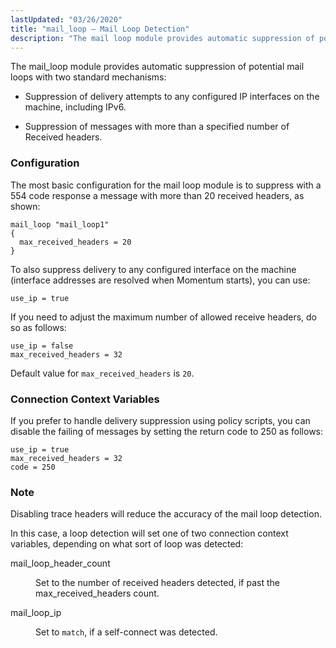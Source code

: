```yaml
---
lastUpdated: "03/26/2020"
title: "mail_loop – Mail Loop Detection"
description: "The mail loop module provides automatic suppression of potential mail loops with two standard mechanisms Suppression of delivery attempts to any configured IP interfaces on the machine Suppression of messages with more than a specified number of Received headers The most basic configuration for the mail loop module is to..."
---
```


<a name="idp22022048"></a> 

The mail_loop module provides automatic suppression of potential mail loops with two standard mechanisms:

*   Suppression of delivery attempts to any configured IP interfaces on the machine, including IPv6.

*   Suppression of messages with more than a specified number of Received headers.

### <a name="idp22026800"></a> Configuration

The most basic configuration for the mail loop module is to suppress with a 554 code response a message with more than 20 received headers, as shown:

<a name="example.mail_loop.3"></a> 


```
mail_loop "mail_loop1"
{
  max_received_headers = 20
}
```

To also suppress delivery to any configured interface on the machine (interface addresses are resolved when Momentum starts), you can use:

`use_ip = true`

If you need to adjust the maximum number of allowed receive headers, do so as follows:

```
use_ip = false
max_received_headers = 32
```

Default value for `max_received_headers` is `20`.

### <a name="modules.mail_loop.context.variables"></a> Connection Context Variables

If you prefer to handle delivery suppression using policy scripts, you can disable the failing of messages by setting the return code to 250 as follows:

```
use_ip = true
max_received_headers = 32
code = 250
```

### Note

Disabling trace headers will reduce the accuracy of the mail loop detection.

In this case, a loop detection will set one of two connection context variables, depending on what sort of loop was detected:

<dl class="variablelist">

<dt>mail_loop_header_count</dt>

<dd>

Set to the number of received headers detected, if past the max_received_headers count.

</dd>

<dt>mail_loop_ip</dt>

<dd>

Set to `match`, if a self-connect was detected.

</dd>

</dl>